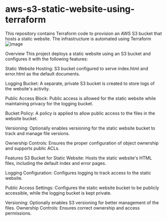 # aws-s3-static-website-using-terraform
This repository contains Terraform code to provision an AWS S3 bucket that hosts a static website. The infrastructure is automated using Terraform
![image](https://github.com/user-attachments/assets/70301fca-21bd-460b-b738-8bbad37abf33)

Overview
This project deploys a static website using an S3 bucket and configures it with the following features:

Static Website Hosting: S3 bucket configured to serve index.html and error.html as the default documents.

Logging Bucket: A separate, private S3 bucket is created to store logs of the website's activity.

Public Access Block: Public access is allowed for the static website while maintaining privacy for the logging bucket.

Bucket Policy: A policy is applied to allow public access to the files in the website bucket.

Versioning: Optionally enables versioning for the static website bucket to track and manage file versions.

Ownership Controls: Ensures the proper configuration of object ownership and supports public ACLs.

Features
S3 Bucket for Static Website: Hosts the static website's HTML files, including the default index and error pages.

Logging Configuration: Configures logging to track access to the static website.

Public Access Settings: Configures the static website bucket to be publicly accessible, while the logging bucket is kept private.

Versioning: Optionally enables S3 versioning for better management of the files.
Ownership Controls: Ensures correct ownership and access permissions.
